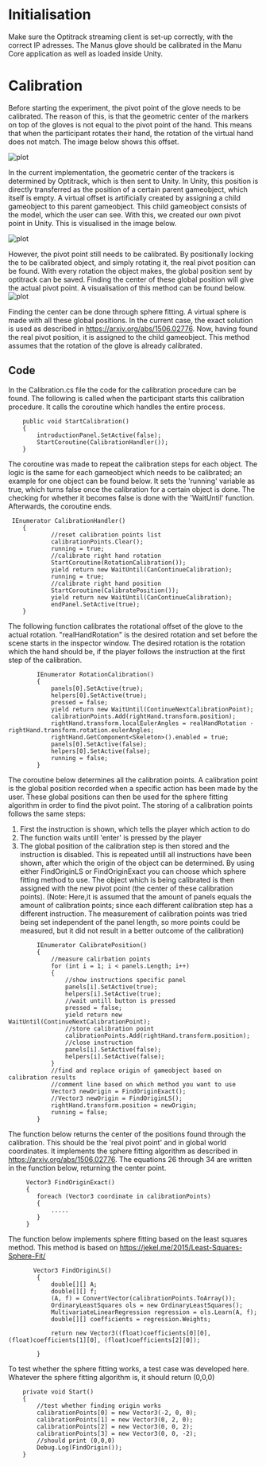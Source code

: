# Initialisation
Make sure the Optitrack streaming client is set-up correctly, with the correct IP adresses. The Manus glove should be calibrated in the Manu Core application as well as loaded inside Unity.

# Calibration
Before starting the experiment, the pivot point of the glove needs to be calibrated. The reason of this, is that the geometric center of the markers on top of the gloves is not equal to the pivot point of the hand. This means that when the participant rotates their hand, the rotation of the virtual hand does not match. The image below shows this offset.

![plot](pivot_img.png)

In the current implementation, the geometric center of the trackers is determined by Optitrack, which is then sent to Unity. In Unity, this position is directly transferred as the position of a certain parent gameobject, which itself is empty. A virtual offset is artificially created by assigning a child gameobject to this parent gameobject. This child gameobject consists of the model, which the user can see. With this, we created our own pivot point in Unity. This is visualised in the image below.

![plot](unity_pivot.png)

However, the pivot point still needs to be calibrated. By positionally locking the to be calibrated object, and simply rotating it, the real pivot position can be found. With every rotation the object makes, the global position sent by optitrack can be saved. Finding the center of these global position will give the actual pivot point. A visualisation of this method can be found below.
![plot](cal_rotation.png)

Finding the center can be done through sphere fitting. A virtual sphere is made with all these global positions. In the current case, the exact solution is used as described in https://arxiv.org/abs/1506.02776. Now, having found the real pivot position, it is assigned to the child gameobject. This method assumes that the rotation of the glove is already calibrated.
## Code
In the Calibration.cs file the code for the calibration procedure can be found.
The following is called when the participant starts this calibration procedure. It calls the coroutine which handles the entire process.
```
    public void StartCalibration()
    {
        introductionPanel.SetActive(false);
        StartCoroutine(CalibrationHandler());
    }
```
The coroutine was made to repeat the calibration steps for each object. The logic is the same for each gameobject which needs to be calibrated; an example for one object can be found below. It sets the 'running' variable as true, which turns false once the calibration for a certain object is done. The checking for whether it becomes false is done with the 'WaitUntil' function. Afterwards, the coroutine ends.
```
 IEnumerator CalibrationHandler()
    {
            //reset calibration points list
            calibrationPoints.Clear();
            running = true;
            //calibrate right hand rotation
            StartCoroutine(RotationCalibration());
            yield return new WaitUntil(CanContinueCalibration);
            running = true;
            //calibrate right hand position
            StartCoroutine(CalibratePosition());
            yield return new WaitUntil(CanContinueCalibration);
            endPanel.SetActive(true);
    }
```
The following function calibrates the rotational offset of the glove to the actual rotation. "realHandRotation" is the desired rotation and set before the scene starts in the inspector window. The desired rotation is the rotation which the hand should be, if the player follows the instruction at the first step of the calibration.
```
        IEnumerator RotationCalibration()
        {
            panels[0].SetActive(true);
            helpers[0].SetActive(true);
            pressed = false;
            yield return new WaitUntil(ContinueNextCalibrationPoint);
            calibrationPoints.Add(rightHand.transform.position);
            rightHand.transform.localEulerAngles = realHandRotation - rightHand.transform.rotation.eulerAngles;
            rightHand.GetComponent<Skeleton>().enabled = true;
            panels[0].SetActive(false);
            helpers[0].SetActive(false);
            running = false;
        }
```
The coroutine below determines all the calibration points. A calibration point is the global position recorded when a specific action has been made by the user. These global positions can then be used for the sphere fitting algorithm in order to find the pivot point. The storing of a calibration points follows the same steps: 
1. First the instruction is shown, which tells the player which action to do
2. The function waits untill 'enter' is pressed by the player
3. The global position of the calibration step is then stored and the instruction is disabled. This is repeated untill all instructions have been shown, after which the origin of the object can be determined. By using either FindOriginLS or FindOriginExact you can choose which sphere fitting method to use. The object which is being calibrated is then assigned with the new pivot point (the center of these calibration points).
(Note: Here,it is assumed that the amount of panels equals the amount of calibration points; since each different calibration step has a different instruction. The measurement of calibration points was tried being set independent of the panel length, so more points could be measured, but it did not result in a better outcome of the calibration) 
```
        IEnumerator CalibratePosition()
        {
            //measure calirbation points
            for (int i = 1; i < panels.Length; i++)
            {
                //show instructions specific panel
                panels[i].SetActive(true);
                helpers[i].SetActive(true);
                //wait untill button is pressed
                pressed = false;
                yield return new WaitUntil(ContinueNextCalibrationPoint);
                //store calibration point
                calibrationPoints.Add(rightHand.transform.position);
                //close instruction
                panels[i].SetActive(false);
                helpers[i].SetActive(false);
            }
            //find and replace origin of gameobject based on calibration results
            //comment line based on which method you want to use
            Vector3 newOrigin = FindOriginExact();
            //Vector3 newOrigin = FindOriginLS();
            rightHand.transform.position = newOrigin;
            running = false;
        }
```
The function below returns the center of the positions found through the calibration. This should be the 'real pivot point' and in global world coordinates. It implements the sphere fitting algorithm as described in https://arxiv.org/abs/1506.02776. The equations 26 through 34 are written in the function below, returning the center point.
```
     Vector3 FindOriginExact()
     {
        foreach (Vector3 coordinate in calibrationPoints)
        {
            .....
        }
     }
```
The function below implements sphere fitting based on the least squares method. This method is based on https://jekel.me/2015/Least-Squares-Sphere-Fit/
```
       Vector3 FindOriginLS()
        {
            double[][] A;
            double[][] f;
            (A, f) = ConvertVector(calibrationPoints.ToArray());
            OrdinaryLeastSquares ols = new OrdinaryLeastSquares();
            MultivariateLinearRegression regression = ols.Learn(A, f);
            double[][] coefficients = regression.Weights;

            return new Vector3((float)coefficients[0][0], (float)coefficients[1][0], (float)coefficients[2][0]);

        }
```
To test whether the sphere fitting works, a test case was developed here. Whatever the sphere fitting algorithm is, it should return (0,0,0)
```
    private void Start()
    {
        //test whether finding origin works
        calibrationPoints[0] = new Vector3(-2, 0, 0);
        calibrationPoints[1] = new Vector3(0, 2, 0);
        calibrationPoints[2] = new Vector3(0, 0, 2);
        calibrationPoints[3] = new Vector3(0, 0, -2);
        //should print (0,0,0)
        Debug.Log(FindOrigin());
    }
```

